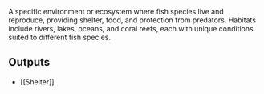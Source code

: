 A specific environment or ecosystem where fish species live and reproduce, providing shelter, food, and protection from predators. Habitats include rivers, lakes, oceans, and coral reefs, each with unique conditions suited to different fish species.

## Outputs
- [[Shelter]]